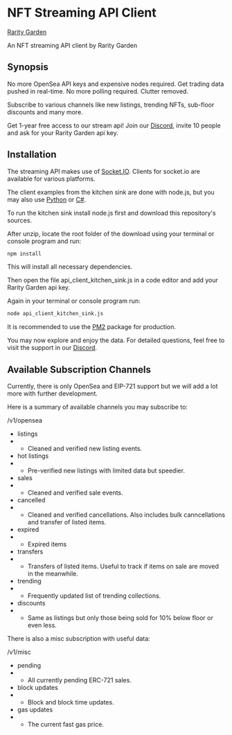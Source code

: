 # NFT Streaming API Client

[Rarity Garden](https://rarity.garden)

An NFT streaming API client by Rarity Garden

## Synopsis

No more OpenSea API keys and expensive nodes required. Get trading data pushed in real-time. No more polling required. Clutter removed.

Subscribe to various channels like new listings, trending NFTs, sub-floor discounts and many more.

Get 1-year free access to our stream api! Join our [Discord](https://discord.gg/Ur8XGaurSd), invite 10 people and ask for your Rarity Garden api key.

## Installation

The streaming API makes use of [Socket.IO](https://socket.io/). Clients for socket.io are available for various platforms.

The client examples from the kitchen sink are done with node.js, but you may also use [Python](https://python-socketio.readthedocs.io/en/latest/) or [C#](https://github.com/doghappy/socket.io-client-csharp).

To run the kitchen sink install node.js first and download this repository's sources.

After unzip, locate the root folder of the download using your terminal or console program and run:

```bash
npm install
```

This will install all necessary dependencies.

Then open the file api_client_kitchen_sink.js in a code editor and add your Rarity Garden api key.

Again in your terminal or console program run:

```bash
node api_client_kitchen_sink.js
```

It is recommended to use the [PM2](https://pm2.keymetrics.io/) package for production.

You may now explore and enjoy the data. For detailed questions, feel free to visit the support in our [Discord](https://discord.gg/Ur8XGaurSd).

## Available Subscription Channels

Currently, there is only OpenSea and EIP-721 support but we will add a lot more with further development.

Here is a summary of available channels you may subscribe to:

/v1/opensea

* listings
* * Cleaned and verified new listing events.
* hot listings
* * Pre-verified new listings with limited data but speedier.
* sales
* * Cleaned and verified sale events.
* cancelled
* * Cleaned and verified cancellations. Also includes bulk canncellations and transfer of listed items.
* expired
* * Expired items
* transfers
* * Transfers of listed items. Useful to track if items on sale are moved in the meanwhile.
* trending
* * Frequently updated list of trending collections.
* discounts
* * Same as listings but only those being sold for 10% below floor or even less.

There is also a misc subscription with useful data:

/v1/misc

* pending
* * All currently pending ERC-721 sales.
* block updates
* * Block and block time updates.
* gas updates
* * The current fast gas price.